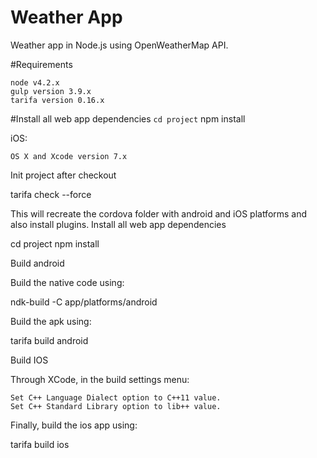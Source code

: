 # Weather App
Weather app in Node.js using OpenWeatherMap API.

#Requirements

    node v4.2.x
    gulp version 3.9.x
    tarifa version 0.16.x

#Install all web app dependencies
```cd project```
npm install


iOS:

    OS X and Xcode version 7.x

Init project after checkout

tarifa check --force

This will recreate the cordova folder with android and iOS platforms and also install plugins.
Install all web app dependencies

cd project
npm install

Build android

Build the native code using:

ndk-build -C app/platforms/android

Build the apk using:

tarifa build android

Build IOS

Through XCode, in the build settings menu:

    Set C++ Language Dialect option to C++11 value.
    Set C++ Standard Library option to lib++ value.

Finally, build the ios app using:

tarifa build ios
